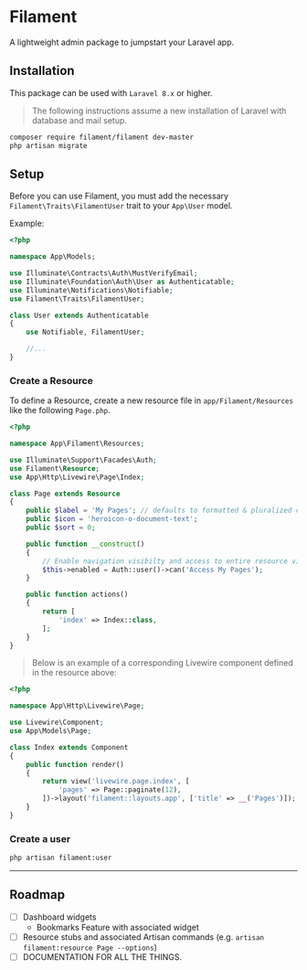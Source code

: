 # Filament

A lightweight admin package to jumpstart your Laravel app.

## Installation

This package can be used with `Laravel 8.x` or higher.

> The following instructions assume a new installation of Laravel with database and mail setup.

```bash
composer require filament/filament dev-master
php artisan migrate
```

## Setup

Before you can use Filament, you must add the necessary `Filament\Traits\FilamentUser` trait to your `App\User` model.

Example:

```php
<?php

namespace App\Models;

use Illuminate\Contracts\Auth\MustVerifyEmail;
use Illuminate\Foundation\Auth\User as Authenticatable;
use Illuminate\Notifications\Notifiable;
use Filament\Traits\FilamentUser;

class User extends Authenticatable
{
    use Notifiable, FilamentUser;

    //...
}
```

### Create a Resource

To define a Resource, create a new resource file in `app/Filament/Resources` like the following `Page.php`.

```php
<?php

namespace App\Filament\Resources;

use Illuminate\Support\Facades\Auth;
use Filament\Resource;
use App\Http\Livewire\Page\Index;

class Page extends Resource
{
    public $label = 'My Pages'; // defaults to formatted & pluralized classname
    public $icon = 'heroicon-o-document-text';
    public $sort = 0;

    public function __construct()
    {
        // Enable navigation visibilty and access to entire resource via policy etc.
        $this->enabled = Auth::user()->can('Access My Pages');
    }

    public function actions()
    {
        return [
            'index' => Index::class,
        ];
    }
}
```

> Below is an example of a corresponding Livewire component defined in the resource above:

```php
<?php

namespace App\Http\Livewire\Page;

use Livewire\Component;
use App\Models\Page;

class Index extends Component
{
    public function render()
    {
        return view('livewire.page.index', [
            'pages' => Page::paginate(12),
        ])->layout('filament::layouts.app', ['title' => __('Pages')]);
    }
}
```

### Create a user

```bash
php artisan filament:user
```

---

## Roadmap

- [ ] Dashboard widgets
  - Bookmarks Feature with associated widget
- [ ] Resource stubs and associated Artisan commands (e.g. `artisan filament:resource Page --options`)
- [ ] DOCUMENTATION FOR ALL THE THINGS.
